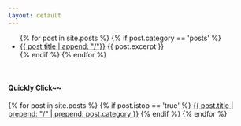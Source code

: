```yaml
---
layout: default
---
```

<ul>
  {% for post in site.posts %}
   {% if post.category == 'posts' %}
    <li>      
        <a href="{{ post.url }}">{{ post.title | append: "/"}}</a> 
        {{ post.excerpt }}
    </li>
    {% endif %}
  {% endfor %}
</ul>
<br>

#### Quickly Click~~

{% for post in site.posts %}
  {% if post.istop == 'true' %}
<a href="{{ post.url }}" >{{ post.title | prepend: "/" | prepend: post.category }}</a>
  {% endif %}
{% endfor %}


